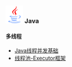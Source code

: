 ### ![](../../_media/icon/java-23.svg) Java

#### 多线程

* [Java线程并发基础](/Backend/java/multi_thread/并发基础.md)
* [线程池-Executor框架](/Backend/java/multi_thread/线程池-Executor框架.md)
